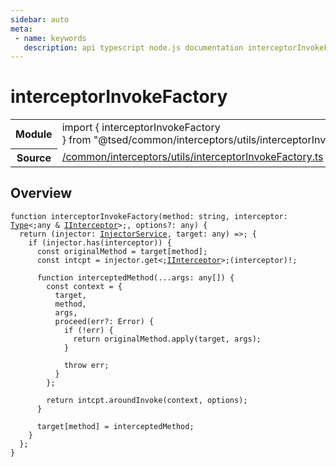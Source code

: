 ```yaml
---
sidebar: auto
meta:
 - name: keywords
   description: api typescript node.js documentation interceptorInvokeFactory function
---
```

# interceptorInvokeFactory <Badge text="Function" type="function"/>
<!-- Summary -->
<section class="symbol-info"><table class="is-full-width"><tbody><tr><th>Module</th><td><div class="lang-typescript"><span class="token keyword">import</span> { interceptorInvokeFactory }&nbsp;<span class="token keyword">from</span>&nbsp;<span class="token string">"@tsed/common/interceptors/utils/interceptorInvokeFactory"</span></div></td></tr><tr><th>Source</th><td><a href="https://github.com/Romakita/ts-express-decorators/blob/v4.30.2/src//common/interceptors/utils/interceptorInvokeFactory.ts#L0-L0">/common/interceptors/utils/interceptorInvokeFactory.ts</a></td></tr></tbody></table></section>

<!-- Overview -->
## Overview


<pre><code class="typescript-lang ">function <span class="token function">interceptorInvokeFactory</span><span class="token punctuation">(</span>method<span class="token punctuation">:</span> <span class="token keyword">string</span><span class="token punctuation">,</span> interceptor<span class="token punctuation">:</span> <a href="/api/core/interfaces/Type.html"><span class="token">Type</span></a>&lt<span class="token punctuation">;</span><span class="token keyword">any</span> & <a href="/api/common/interceptors/interfaces/IInterceptor.html"><span class="token">IInterceptor</span></a>&gt<span class="token punctuation">;</span><span class="token punctuation">,</span> options?<span class="token punctuation">:</span> <span class="token keyword">any</span><span class="token punctuation">)</span> <span class="token punctuation">{</span>
  return <span class="token punctuation">(</span>injector<span class="token punctuation">:</span> <a href="/api/common/di/services/InjectorService.html"><span class="token">InjectorService</span></a><span class="token punctuation">,</span> target<span class="token punctuation">:</span> <span class="token keyword">any</span><span class="token punctuation">)</span> =&gt<span class="token punctuation">;</span> <span class="token punctuation">{</span>
    if <span class="token punctuation">(</span>injector.<span class="token function">has</span><span class="token punctuation">(</span>interceptor<span class="token punctuation">)</span><span class="token punctuation">)</span> <span class="token punctuation">{</span>
      <span class="token keyword">const</span> originalMethod<span class="token punctuation"> = </span>target<span class="token punctuation">[</span>method<span class="token punctuation">]</span><span class="token punctuation">;</span>
      <span class="token keyword">const</span> intcpt<span class="token punctuation"> = </span>injector.get&lt<span class="token punctuation">;</span><a href="/api/common/interceptors/interfaces/IInterceptor.html"><span class="token">IInterceptor</span></a>&gt<span class="token punctuation">;</span><span class="token punctuation">(</span>interceptor<span class="token punctuation">)</span>!<span class="token punctuation">;</span>

      function <span class="token function">interceptedMethod</span><span class="token punctuation">(</span>...args<span class="token punctuation">:</span> <span class="token keyword">any</span><span class="token punctuation">[</span><span class="token punctuation">]</span><span class="token punctuation">)</span> <span class="token punctuation">{</span>
        <span class="token keyword">const</span> context<span class="token punctuation"> = </span><span class="token punctuation">{</span>
          target<span class="token punctuation">,</span>
          method<span class="token punctuation">,</span>
          args<span class="token punctuation">,</span>
          <span class="token function">proceed</span><span class="token punctuation">(</span>err?<span class="token punctuation">:</span> Error<span class="token punctuation">)</span> <span class="token punctuation">{</span>
            if <span class="token punctuation">(</span>!err<span class="token punctuation">)</span> <span class="token punctuation">{</span>
              return originalMethod.<span class="token function">apply</span><span class="token punctuation">(</span>target<span class="token punctuation">,</span> args<span class="token punctuation">)</span><span class="token punctuation">;</span>
            <span class="token punctuation">}</span>

            throw err<span class="token punctuation">;</span>
          <span class="token punctuation">}</span>
        <span class="token punctuation">}</span><span class="token punctuation">;</span>

        return intcpt.<span class="token function">aroundInvoke</span><span class="token punctuation">(</span>context<span class="token punctuation">,</span> options<span class="token punctuation">)</span><span class="token punctuation">;</span>
      <span class="token punctuation">}</span>

      target<span class="token punctuation">[</span>method<span class="token punctuation">]</span><span class="token punctuation"> = </span>interceptedMethod<span class="token punctuation">;</span>
    <span class="token punctuation">}</span>
  <span class="token punctuation">}</span><span class="token punctuation">;</span>
<span class="token punctuation">}</span>
</code></pre>
